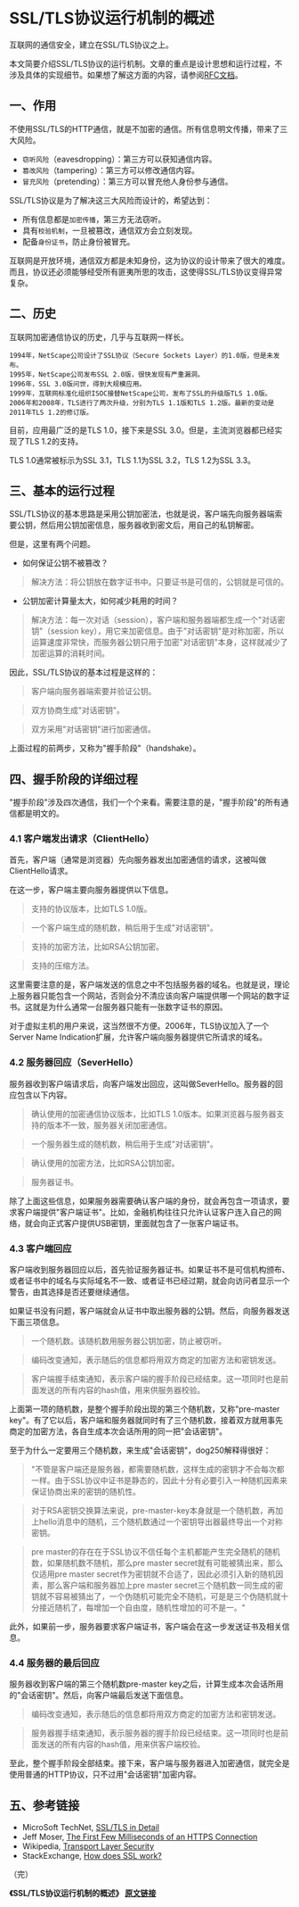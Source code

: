 # SSL/TLS协议运行机制的概述

互联网的通信安全，建立在SSL/TLS协议之上。

本文简要介绍SSL/TLS协议的运行机制。文章的重点是设计思想和运行过程，不涉及具体的实现细节。如果想了解这方面的内容，请参阅[RFC文档](http://tools.ietf.org/html/rfc5246)。

## 一、作用

不使用SSL/TLS的HTTP通信，就是不加密的通信。所有信息明文传播，带来了三大风险。

- `窃听风险`（eavesdropping）：第三方可以获知通信内容。
- `篡改风险`（tampering）：第三方可以修改通信内容。
- `冒充风险`（pretending）：第三方可以冒充他人身份参与通信。

SSL/TLS协议是为了解决这三大风险而设计的，希望达到：

- 所有信息都是`加密传播`，第三方无法窃听。
- 具有`校验机制`，一旦被篡改，通信双方会立刻发现。
- 配备`身份证书`，防止身份被冒充。

互联网是开放环境，通信双方都是未知身份，这为协议的设计带来了很大的难度。而且，协议还必须能够经受所有匪夷所思的攻击，这使得SSL/TLS协议变得异常复杂。

## 二、历史

互联网加密通信协议的历史，几乎与互联网一样长。

```text
1994年，NetScape公司设计了SSL协议（Secure Sockets Layer）的1.0版，但是未发布。
1995年，NetScape公司发布SSL 2.0版，很快发现有严重漏洞。
1996年，SSL 3.0版问世，得到大规模应用。
1999年，互联网标准化组织ISOC接替NetScape公司，发布了SSL的升级版TLS 1.0版。
2006年和2008年，TLS进行了两次升级，分别为TLS 1.1版和TLS 1.2版。最新的变动是2011年TLS 1.2的修订版。
```

目前，应用最广泛的是TLS 1.0，接下来是SSL 3.0。但是，主流浏览器都已经实现了TLS 1.2的支持。

TLS 1.0通常被标示为SSL 3.1，TLS 1.1为SSL 3.2，TLS 1.2为SSL 3.3。

## 三、基本的运行过程

SSL/TLS协议的基本思路是采用公钥加密法，也就是说，客户端先向服务器端索要公钥，然后用公钥加密信息，服务器收到密文后，用自己的私钥解密。

但是，这里有两个问题。

- 如何保证公钥不被篡改？

> 解决方法：将公钥放在数字证书中。只要证书是可信的，公钥就是可信的。

- 公钥加密计算量太大，如何减少耗用的时间？

> 解决方法：每一次对话（session），客户端和服务器端都生成一个"对话密钥"（session key），用它来加密信息。由于"对话密钥"是对称加密，所以运算速度非常快，而服务器公钥只用于加密"对话密钥"本身，这样就减少了加密运算的消耗时间。

因此，SSL/TLS协议的基本过程是这样的：

> 客户端向服务器端索要并验证公钥。

> 双方协商生成"对话密钥"。

> 双方采用"对话密钥"进行加密通信。

上面过程的前两步，又称为"握手阶段"（handshake）。

## 四、握手阶段的详细过程

"握手阶段"涉及四次通信，我们一个个来看。需要注意的是，"握手阶段"的所有通信都是明文的。

### 4.1 客户端发出请求（ClientHello）

首先，客户端（通常是浏览器）先向服务器发出加密通信的请求，这被叫做ClientHello请求。

在这一步，客户端主要向服务器提供以下信息。

> 支持的协议版本，比如TLS 1.0版。

> 一个客户端生成的随机数，稍后用于生成"对话密钥"。

> 支持的加密方法，比如RSA公钥加密。

> 支持的压缩方法。

这里需要注意的是，客户端发送的信息之中不包括服务器的域名。也就是说，理论上服务器只能包含一个网站，否则会分不清应该向客户端提供哪一个网站的数字证书。这就是为什么通常一台服务器只能有一张数字证书的原因。

对于虚拟主机的用户来说，这当然很不方便。2006年，TLS协议加入了一个Server Name Indication扩展，允许客户端向服务器提供它所请求的域名。

### 4.2 服务器回应（SeverHello）

服务器收到客户端请求后，向客户端发出回应，这叫做SeverHello。服务器的回应包含以下内容。

> 确认使用的加密通信协议版本，比如TLS 1.0版本。如果浏览器与服务器支持的版本不一致，服务器关闭加密通信。

> 一个服务器生成的随机数，稍后用于生成"对话密钥"。

> 确认使用的加密方法，比如RSA公钥加密。

> 服务器证书。

除了上面这些信息，如果服务器需要确认客户端的身份，就会再包含一项请求，要求客户端提供"客户端证书"。比如，金融机构往往只允许认证客户连入自己的网络，就会向正式客户提供USB密钥，里面就包含了一张客户端证书。

### 4.3 客户端回应

客户端收到服务器回应以后，首先验证服务器证书。如果证书不是可信机构颁布、或者证书中的域名与实际域名不一致、或者证书已经过期，就会向访问者显示一个警告，由其选择是否还要继续通信。

如果证书没有问题，客户端就会从证书中取出服务器的公钥。然后，向服务器发送下面三项信息。

> 一个随机数。该随机数用服务器公钥加密，防止被窃听。

> 编码改变通知，表示随后的信息都将用双方商定的加密方法和密钥发送。

> 客户端握手结束通知，表示客户端的握手阶段已经结束。这一项同时也是前面发送的所有内容的hash值，用来供服务器校验。

上面第一项的随机数，是整个握手阶段出现的第三个随机数，又称"pre-master key"。有了它以后，客户端和服务器就同时有了三个随机数，接着双方就用事先商定的加密方法，各自生成本次会话所用的同一把"会话密钥"。

至于为什么一定要用三个随机数，来生成"会话密钥"，dog250解释得很好：

> "不管是客户端还是服务器，都需要随机数，这样生成的密钥才不会每次都一样。由于SSL协议中证书是静态的，因此十分有必要引入一种随机因素来保证协商出来的密钥的随机性。

> 对于RSA密钥交换算法来说，pre-master-key本身就是一个随机数，再加上hello消息中的随机，三个随机数通过一个密钥导出器最终导出一个对称密钥。

> pre master的存在在于SSL协议不信任每个主机都能产生完全随机的随机数，如果随机数不随机，那么pre master secret就有可能被猜出来，那么仅适用pre master secret作为密钥就不合适了，因此必须引入新的随机因素，那么客户端和服务器加上pre master secret三个随机数一同生成的密钥就不容易被猜出了，一个伪随机可能完全不随机，可是是三个伪随机就十分接近随机了，每增加一个自由度，随机性增加的可不是一。"

此外，如果前一步，服务器要求客户端证书，客户端会在这一步发送证书及相关信息。

### 4.4 服务器的最后回应

服务器收到客户端的第三个随机数pre-master key之后，计算生成本次会话所用的"会话密钥"。然后，向客户端最后发送下面信息。

> 编码改变通知，表示随后的信息都将用双方商定的加密方法和密钥发送。

> 服务器握手结束通知，表示服务器的握手阶段已经结束。这一项同时也是前面发送的所有内容的hash值，用来供客户端校验。

至此，整个握手阶段全部结束。接下来，客户端与服务器进入加密通信，就完全是使用普通的HTTP协议，只不过用"会话密钥"加密内容。

## 五、参考链接

- MicroSoft TechNet, [SSL/TLS in Detail](http://technet.microsoft.com/en-us/library/cc785811(v=ws.10).aspx)
- Jeff Moser, [The First Few Milliseconds of an HTTPS Connection](http://www.moserware.com/2009/06/first-few-milliseconds-of-https.html)
- Wikipedia, [Transport Layer Security](http://en.wikipedia.org/wiki/Transport_Layer_Security)
- StackExchange, [How does SSL work?](http://security.stackexchange.com/questions/20803/how-does-ssl-work)

（完）

**《SSL/TLS协议运行机制的概述》 [原文链接](http://www.ruanyifeng.com/blog/2014/02/ssl_tls.html)**